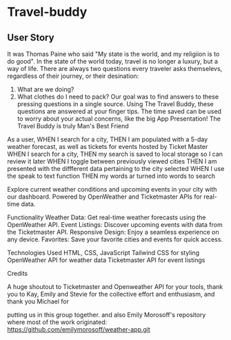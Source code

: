 # Travel-buddy

## User Story

It was Thomas Paine who said "My state is the world, and my religiion is to do good". In the state of the world today, travel is no longer a luxury, but a way of life.
There are always two questions every traveler asks themselevs, regardless of their journey, or their desination:
1. What are we doing?
2. What clothes do I need to pack?
Our goal was to find answers to these pressing questions in a single source. Using The Travel Buddy, these questions are answered at your finger tips. The time saved can be used to worry about your actual concerns, like the big App Presentation!
The Travel Buddy is truly Man's Best Friend

As a user, WHEN I search for a city,
THEN I am populated with a 5-day weather forecast, as well as tickets for events hosted by Ticket Master
WHEN I search for a city,
THEN my search is saved to local storage so I can review it later
WHEN I toggle between previously viewed cities
THEN I am presented with the diffferent data pertaining to the city selected
WHEN I use the speak to text function
THEN my words ar turned into words to search



Explore current weather conditions and upcoming events in your city with our dashboard. Powered by OpenWeather and Ticketmaster APIs for real-time data.

Functionality
Weather Data: Get real-time weather forecasts using the OpenWeather API.
Event Listings: Discover upcoming events with data from the Ticketmaster API.
Responsive Design: Enjoy a seamless experience on any device.
Favorites: Save your favorite cities and events for quick access.


Technologies Used
HTML, CSS, JavaScript
Tailwind CSS for styling
OpenWeather API for weather data
Ticketmaster API for event listings





Credits

A huge shoutout to Ticketmaster and Openweather API for your tools, thank you to Kay, Emily and Stevie for the collective effort and enthusiasm, and thank you Michael for


putting us in this group together. and also Emily Morosoff's repository where most of the work originated: https://github.com/emilymorosoff/weather-app.git



